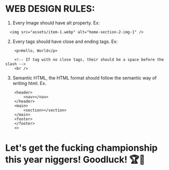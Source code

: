 # WEB DESIGN RULES:

1. Every Image should have alt property. Ex:

```
  <img src="assets/item-1.webp" alt="home-section-2-img-1" />
```

2. Every tags should have close and ending tags. Ex:

```
    <p>Hello, World</p>

    <!-- If tag with no close tags, their should be a space before the slash -->
    <br />
```

3. Semantic HTML, the HTML format should follow the semantic way of writing html. Ex.

```
    <header>
        <nav></nav>
    </header>
    <main>
        <section></section>
    </main>
    <footer>
    </footer>
    <>
```

# Let's get the fucking championship this year niggers! Goodluck! 🏆🏅

